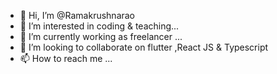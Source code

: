 - 👋 Hi, I’m @Ramakrushnarao
- 👀 I’m interested in  coding & teaching...
- 🌱 I’m currently working as freelancer ...
- 💞️ I’m looking to collaborate on flutter ,React JS & Typescript
- 📫 How to reach me ...

<!---
SeeraRama/SeeraRama is a ✨ special ✨ repository because its `README.md` (this file) appears on your GitHub profile.
You can click the Preview link to take a look at your changes.
--->
